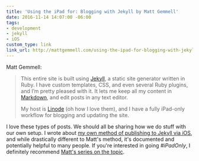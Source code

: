 ```yaml
---
title: 'Using the iPad for: Blogging with Jekyll by Matt Gemmell'
date: 2016-11-14 14:07:00 -06:00
tags:
- development
- jekyll
- iOS
custom_type: link
link_url: http://mattgemmell.com/using-the-ipad-for-blogging-with-jekyll/
---
```


Matt Gemmell:

> This entire site is built using [Jekyll](https://jekyllrb.com/), a static site generator written in Ruby. I have custom templates, CSS, and even several Ruby plugins, and I’m pretty pleased with it. It lets me keep all my content in [Markdown](https://en.m.wikipedia.org/wiki/Markdown), and edit posts in any text editor.
>
> My host is [Linode](http://www.linode.com/?r=e453158f782bced09ea8c27a023fe84eb032bd2b) (oh how I love them), and I have a fully iPad-only workflow for blogging and updating the site.

I love these types of posts. We should all be sharing how we do stuff with our own setup. I wrote about [my own method of publishing to Jekyll via iOS](/2016/01/publishing-to-jekyll-from-ios/), and while drastically different to Matt's method, it's documented and potentially helpful to many people. If you're interested in going *#iPadOnly*, I definitely recommend [Matt's series on the topic](http://mattgemmell.com/category/ipad-only/).
